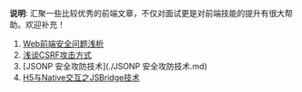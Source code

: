 **说明**: 汇聚一些比较优秀的前端文章，不仅对面试更是对前端技能的提升有很大帮助。欢迎补充！

1. [Web前端安全问题浅析](./Web前端安全问题浅析.md)
2. [浅谈CSRF攻击方式](./浅谈CSRF攻击方式.md)
3. [JSONP 安全攻防技术](./JSONP 安全攻防技术.md)
4. [H5与Native交互之JSBridge技术](./H5与Native交互之JSBridge技术.md)